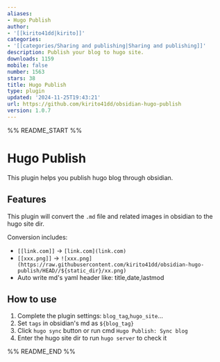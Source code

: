 ```yaml
---
aliases:
- Hugo Publish
author:
- '[[kirito41dd|kirito]]'
categories:
- '[[categories/Sharing and publishing|Sharing and publishing]]'
description: Publish your blog to hugo site.
downloads: 1159
mobile: false
number: 1563
stars: 38
title: Hugo Publish
type: plugin
updated: '2024-11-25T19:43:21'
url: https://github.com/kirito41dd/obsidian-hugo-publish
version: 1.0.7
---
```


%% README_START %%

# Hugo Publish

This plugin helps you publish hugo blog through obsidian.

## Features
This plugin will convert the `.md` file and related images in obsidian to the hugo site dir.

Conversion includes:
- `[[link.com]]` -> `[link.com](link.com)`
- `[[xxx.png]]` -> `![xxx.png](https://raw.githubusercontent.com/kirito41dd/obsidian-hugo-publish/HEAD//${static_dir}/xx.png)`
- Auto write md's yaml header like: title,date,lastmod 

## How to use

1. Complete the plugin settings: `blog_tag`,`hugo_site`...
2. Set `tags` in obsidian's md as `${blog_tag}`
3. Click `hugo sync` button or run cmd `Hugo Publish: Sync blog`
4. Enter the hugo site dir to run `hugo server` to check it



%% README_END %%